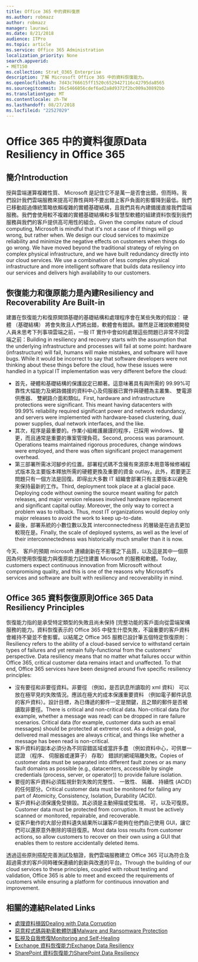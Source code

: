 ```yaml
---
title: Office 365 中的資料復原
ms.author: robmazz
author: robmazz
manager: laurawi
ms.date: 8/21/2018
audience: ITPro
ms.topic: article
ms.service: Office 365 Administration
localization_priority: None
search.appverid:
- MET150
ms.collection: Strat_O365_Enterprise
description: 了解 Microsoft Office 365 中的資料恢復能力。
ms.openlocfilehash: 7d43c766615ff1520c6529427116c42795da8565
ms.sourcegitcommit: 36c5466056cdef6ad2a8d9372f2bc009a30892bb
ms.translationtype: MT
ms.contentlocale: zh-TW
ms.lasthandoff: 08/27/2018
ms.locfileid: "22527029"
---
```

# <a name="data-resiliency-in-office-365"></a><span data-ttu-id="db2a1-103">Office 365 中的資料復原</span><span class="sxs-lookup"><span data-stu-id="db2a1-103">Data Resiliency in Office 365</span></span>

## <a name="introduction"></a><span data-ttu-id="db2a1-104">簡介</span><span class="sxs-lookup"><span data-stu-id="db2a1-104">Introduction</span></span>
<span data-ttu-id="db2a1-p101">授與雲端運算複雜性質、 Microsoft 是記住它不是萬一是否會出錯，但而時。我們設計我們雲端服務來提高可靠性與時不要出錯上客戶負面的影響降到最低。我們已移動超過傳統策略依賴複雜的實體基礎結構，且我們具有內建備援直接我們雲端服務。我們會使用較不複雜的實體基礎結構和多智慧型軟體的組建資料恢復到我們服務與我們的客戶提供高可用性的組合。</span><span class="sxs-lookup"><span data-stu-id="db2a1-p101">Given the complex nature of cloud computing, Microsoft is mindful that it's not a case of if things will go wrong, but rather when. We design our cloud services to maximize reliability and minimize the negative effects on customers when things do go wrong. We have moved beyond the traditional strategy of relying on complex physical infrastructure, and we have built redundancy directly into our cloud services. We use a combination of less complex physical infrastructure and more intelligent software that builds data resiliency into our services and delivers high availability to our customers.</span></span> 

## <a name="resiliency-and-recoverability-are-built-in"></a><span data-ttu-id="db2a1-109">恢復能力和復原能力是內建</span><span class="sxs-lookup"><span data-stu-id="db2a1-109">Resiliency and Recoverability Are Built-in</span></span> 
<span data-ttu-id="db2a1-p102">建置在恢復能力和復原開頭基礎的基礎結構和處理程序會在某些失敗的假設： 硬體 （基礎結構） 將會失敗且人們將出錯，軟體會有錯誤。雖然是正確說軟體開發人員未思考下列事項雲端之前，一般 IT 實作中會如何處理這些問題已非常不同雲端之前：</span><span class="sxs-lookup"><span data-stu-id="db2a1-p102">Building in resiliency and recovery starts with the assumption that the underlying infrastructure and processes will fail at some point: hardware (infrastructure) will fail, humans will make mistakes, and software will have bugs. While it would be incorrect to say that software developers were not thinking about these things before the cloud, how these issues were handled in a typical IT implementation was very different before the cloud:</span></span> 
- <span data-ttu-id="db2a1-p103">首先，硬體和基礎結構的保護設定已顯著。這意味著具有與所需的 99.99%可靠性大幅能力及網路備援的資料中心及伺服器已實作與硬體為主叢集、 雙電源供應器、 雙網路介面和類似。</span><span class="sxs-lookup"><span data-stu-id="db2a1-p103">First, hardware and infrastructure protections were significant. This meant having datacenters with 99.99% reliability required significant power and network redundancy, and servers were implemented with hardware-based clustering, dual power supplies, dual network interfaces, and the like.</span></span> 
- <span data-ttu-id="db2a1-p104">其次，程序是最重要的。作業小組維護嚴謹的程序，已採用 windows、 變更，而且通常是重要的專案管理負荷。</span><span class="sxs-lookup"><span data-stu-id="db2a1-p104">Second, process was paramount. Operations teams maintained rigorous procedures, change windows were employed, and there was often significant project management overhead.</span></span> 
- <span data-ttu-id="db2a1-p105">第三部署所需冰河腳步的位置。部署程式碼不含擁有來源原本用意等候修補程式版本及主要版本釋放所需的硬體更換及重要的資金 outlay。此外，若要更正問題只有一個方法是回復。即得出大多數 IT 組織會部署只有主要版本以避免來保持最新的工作。</span><span class="sxs-lookup"><span data-stu-id="db2a1-p105">Third, deployment took place at a glacial pace. Deploying code without owning the source meant waiting for patch releases, and major version releases involved hardware replacement and significant capital outlay. Moreover, the only way to correct a problem was to rollback. Thus, most IT organizations would deploy only major releases to avoid the work to keep up-to-date.</span></span> 
- <span data-ttu-id="db2a1-120">最後，部署系統的小數位數以及其 interconnectedness 的層級是在過去更加較現在是。</span><span class="sxs-lookup"><span data-stu-id="db2a1-120">Finally, the scale of deployed systems, as well as the level of their interconnectedness was historically much smaller than it is now.</span></span> 

<span data-ttu-id="db2a1-121">今天、 客戶的預期 microsoft 連續創新在不影響之下品質，以及這是其中一個原因為何使用恢復能力與復原能力記住建置 Microsoft 的服務和軟體。</span><span class="sxs-lookup"><span data-stu-id="db2a1-121">Today, customers expect continuous innovation from Microsoft without compromising quality, and this is one of the reasons why Microsoft's services and software are built with resiliency and recoverability in mind.</span></span> 

## <a name="office-365-data-resiliency-principles"></a><span data-ttu-id="db2a1-122">Office 365 資料恢復原則</span><span class="sxs-lookup"><span data-stu-id="db2a1-122">Office 365 Data Resiliency Principles</span></span> 
<span data-ttu-id="db2a1-p106">恢復能力指的是承受特定類型的失敗且尚未保持 [完整功能的客戶面向從雲端架構服務的能力。資料恢復表示的 Office 365 中發生什麼失敗，不論重要的客戶資料會維持不變並不會影響。以結尾之 Office 365 服務已設計筆五個特定恢復原則：</span><span class="sxs-lookup"><span data-stu-id="db2a1-p106">Resiliency refers to the ability of a cloud-based service to withstand certain types of failures and yet remain fully-functional from the customers' perspective. Data resiliency means that no matter what failures occur within Office 365, critical customer data remains intact and unaffected. To that end, Office 365 services have been designed around five specific resiliency principles:</span></span> 
- <span data-ttu-id="db2a1-p107">沒有要徑和非要徑資料。非要徑 （例如，是否訊息所讀取的 xml 資料） 可以放在極罕見的失敗情況。應該在極大的成本保護重要資料 （例如電子郵件訊息的客戶資料）。設計目標，為已傳遞的郵件一定是關鍵，且之類的郵件是否被讀取非要徑。</span><span class="sxs-lookup"><span data-stu-id="db2a1-p107">There is critical and non-critical data. Non-critical data (for example, whether a message was read) can be dropped in rare failure scenarios. Critical data (for example, customer data such as email messages) should be protected at extreme cost. As a design goal, delivered mail messages are always critical, and things like whether a message has been read is non-critical.</span></span> 
- <span data-ttu-id="db2a1-130">客戶資料的副本必須分為不同容錯區域或當許多盡 （例如資料中心，可供單一認證 （程序、 伺服器或運算子） 存取） 錯誤的網域隔離失敗。</span><span class="sxs-lookup"><span data-stu-id="db2a1-130">Copies of customer data must be separated into different fault zones or as many fault domains as possible (e.g., datacenters, accessible by single credentials (process, server, or operator)) to provide failure isolation.</span></span> 
- <span data-ttu-id="db2a1-131">要徑的客戶資料必須監視針對失敗的完整性、 一致性、 隔離、 持續性 (ACID) 的任何部分。</span><span class="sxs-lookup"><span data-stu-id="db2a1-131">Critical customer data must be monitored for failing any part of Atomicity, Consistency, Isolation, Durability (ACID).</span></span> 
- <span data-ttu-id="db2a1-p108">客戶資料必須保護免受損毀。其必須是主動掃描或受監視、 可，以及可復原。</span><span class="sxs-lookup"><span data-stu-id="db2a1-p108">Customer data must be protected from corruption. It must be actively scanned or monitored, repairable, and recoverable.</span></span> 
- <span data-ttu-id="db2a1-134">從客戶動作的大部分資料遺失結果所以讓客戶能夠在他們自己使用 GUI，讓它們可以還原意外刪除的項目復原。</span><span class="sxs-lookup"><span data-stu-id="db2a1-134">Most data loss results from customer actions, so allow customers to recover on their own using a GUI that enables them to restore accidentally deleted items.</span></span> 
 
<span data-ttu-id="db2a1-135">透過這些原則搭配完善測試及驗證，我們雲端服務建立 Office 365 可以為符合及超過需求的客戶同時確保連續的創新與改進的平台。</span><span class="sxs-lookup"><span data-stu-id="db2a1-135">Through the building of our cloud services to these principles, coupled with robust testing and validation, Office 365 is able to meet and exceed the requirements of customers while ensuring a platform for continuous innovation and improvement.</span></span> 

## <a name="related-links"></a><span data-ttu-id="db2a1-136">相關的連結</span><span class="sxs-lookup"><span data-stu-id="db2a1-136">Related Links</span></span>

- [<span data-ttu-id="db2a1-137">處理資料損毀</span><span class="sxs-lookup"><span data-stu-id="db2a1-137">Dealing with Data Corruption</span></span>](office-365-dealing-with-data-corruption.md)
- [<span data-ttu-id="db2a1-138">惡意程式碼與勒索軟體防護</span><span class="sxs-lookup"><span data-stu-id="db2a1-138">Malware and Ransomware Protection</span></span>](office-365-malware-and-ransomware-protection.md)
- [<span data-ttu-id="db2a1-139">監視及自我修復</span><span class="sxs-lookup"><span data-stu-id="db2a1-139">Monitoring and Self-Healing</span></span>](office-365-monitoring-and-self-healing.md)
- [<span data-ttu-id="db2a1-140">Exchange 資料恢復能力</span><span class="sxs-lookup"><span data-stu-id="db2a1-140">Exchange Data Resiliency</span></span>](office-365-exchange-data-resiliency.md)
- [<span data-ttu-id="db2a1-141">SharePoint 資料恢復能力</span><span class="sxs-lookup"><span data-stu-id="db2a1-141">SharePoint Data Resiliency</span></span>](office-365-sharepoint-data-resiliency.md)